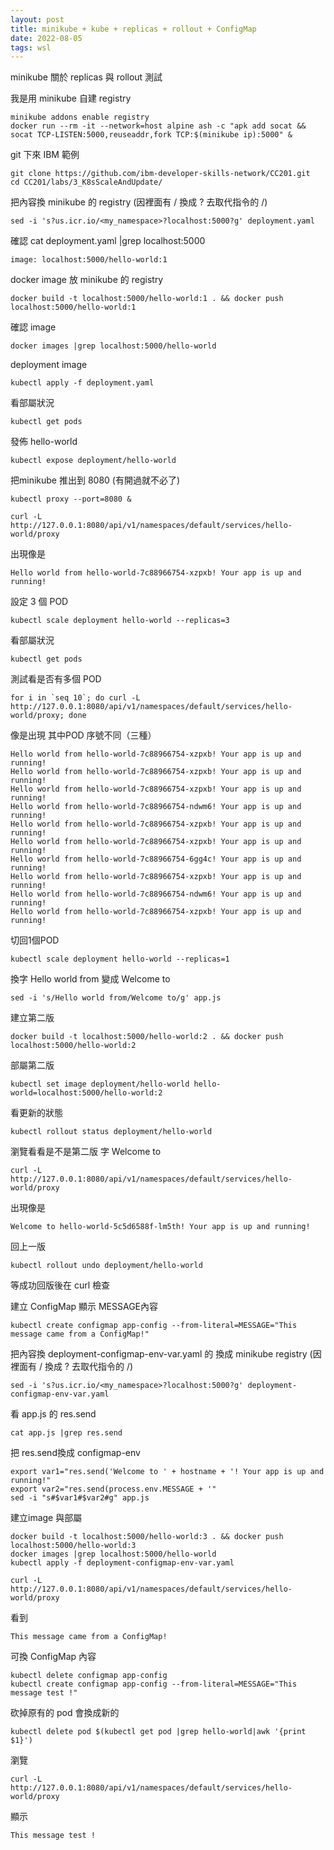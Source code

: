 ```yaml
---
layout: post
title: minikube + kube + replicas + rollout + ConfigMap
date: 2022-08-05
tags: wsl
---
```


minikube 關於 replicas 與 rollout 測試

我是用 minikube 自建 registry
```
minikube addons enable registry
docker run --rm -it --network=host alpine ash -c "apk add socat && socat TCP-LISTEN:5000,reuseaddr,fork TCP:$(minikube ip):5000" &
```
git 下來 IBM 範例
```
git clone https://github.com/ibm-developer-skills-network/CC201.git
cd CC201/labs/3_K8sScaleAndUpdate/
```

把內容換 minikube 的 registry (因裡面有 / 換成 ? 去取代指令的 /)
```
sed -i 's?us.icr.io/<my_namespace>?localhost:5000?g' deployment.yaml
```

確認 cat deployment.yaml |grep localhost:5000
```
image: localhost:5000/hello-world:1
```

docker image 放 minikube 的 registry
```
docker build -t localhost:5000/hello-world:1 . && docker push localhost:5000/hello-world:1
```
確認 image
```
docker images |grep localhost:5000/hello-world
```
deployment image
```
kubectl apply -f deployment.yaml
```

看部屬狀況
```
kubectl get pods
```
發佈 hello-world
```
kubectl expose deployment/hello-world
```
把minikube 推出到 8080 (有開過就不必了)
```
kubectl proxy --port=8080 &
```

```
curl -L http://127.0.0.1:8080/api/v1/namespaces/default/services/hello-world/proxy
```

出現像是
```
Hello world from hello-world-7c88966754-xzpxb! Your app is up and running!
```

設定 3 個 POD
```
kubectl scale deployment hello-world --replicas=3
```
看部屬狀況
```
kubectl get pods
```

測試看是否有多個 POD
```
for i in `seq 10`; do curl -L http://127.0.0.1:8080/api/v1/namespaces/default/services/hello-world/proxy; done
```
像是出現 其中POD 序號不同（三種）
```
Hello world from hello-world-7c88966754-xzpxb! Your app is up and running!
Hello world from hello-world-7c88966754-xzpxb! Your app is up and running!
Hello world from hello-world-7c88966754-xzpxb! Your app is up and running!
Hello world from hello-world-7c88966754-ndwm6! Your app is up and running!
Hello world from hello-world-7c88966754-xzpxb! Your app is up and running!
Hello world from hello-world-7c88966754-xzpxb! Your app is up and running!
Hello world from hello-world-7c88966754-6gg4c! Your app is up and running!
Hello world from hello-world-7c88966754-xzpxb! Your app is up and running!
Hello world from hello-world-7c88966754-ndwm6! Your app is up and running!
Hello world from hello-world-7c88966754-xzpxb! Your app is up and running!
```
切回1個POD
```
kubectl scale deployment hello-world --replicas=1
```

換字 Hello world from 變成 Welcome to
```
sed -i 's/Hello world from/Welcome to/g' app.js
```

建立第二版
```
docker build -t localhost:5000/hello-world:2 . && docker push localhost:5000/hello-world:2
```

部屬第二版
```
kubectl set image deployment/hello-world hello-world=localhost:5000/hello-world:2
```

看更新的狀態
```
kubectl rollout status deployment/hello-world
```

瀏覽看看是不是第二版 字 Welcome to 
```
curl -L http://127.0.0.1:8080/api/v1/namespaces/default/services/hello-world/proxy
```
出現像是
```
Welcome to hello-world-5c5d6588f-lm5th! Your app is up and running!
```
回上一版
```
kubectl rollout undo deployment/hello-world
```
等成功回版後在 curl 檢查

建立  ConfigMap 顯示 MESSAGE內容
```
kubectl create configmap app-config --from-literal=MESSAGE="This message came from a ConfigMap!"
```

把內容換 deployment-configmap-env-var.yaml 的 換成 minikube registry (因裡面有 / 換成 ? 去取代指令的 /)
```
sed -i 's?us.icr.io/<my_namespace>?localhost:5000?g' deployment-configmap-env-var.yaml
```

看 app.js 的 res.send
```
cat app.js |grep res.send
```

把  res.send換成 configmap-env
```
export var1="res.send('Welcome to ' + hostname + '! Your app is up and running!"
export var2="res.send(process.env.MESSAGE + '"
sed -i "s#$var1#$var2#g" app.js
```

建立image 與部屬
```
docker build -t localhost:5000/hello-world:3 . && docker push localhost:5000/hello-world:3
docker images |grep localhost:5000/hello-world
kubectl apply -f deployment-configmap-env-var.yaml
```

```
curl -L http://127.0.0.1:8080/api/v1/namespaces/default/services/hello-world/proxy
```

看到
```
This message came from a ConfigMap!
```

可換 ConfigMap 內容
```
kubectl delete configmap app-config
kubectl create configmap app-config --from-literal=MESSAGE="This message test !"
```
砍掉原有的 pod 會換成新的
```
kubectl delete pod $(kubectl get pod |grep hello-world|awk '{print $1}')
```

瀏覽
```
curl -L http://127.0.0.1:8080/api/v1/namespaces/default/services/hello-world/proxy
```

顯示
```
This message test !
```
